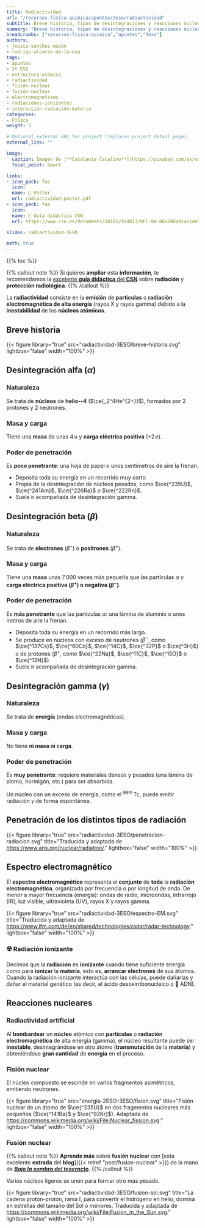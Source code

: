 ```yaml
---
title: Radiactividad
url: "/recursos-fisica-quimica/apuntes/3eso/radiactividad"
subtitle: Breve historia, tipos de desintegraciones y reacciones nucleares
summary: "Breve historia, tipos de desintegraciones y reacciones nucleares."
breadcrumbs: ["recursos-fisica-quimica","apuntes","3eso"]
authors:
- jesica-sanchez-mazon
- rodrigo-alcaraz-de-la-osa
tags:
- apuntes
- 3º ESO
- estructura-atómica
- radiactividad
- fisión-nuclear
- fusión-nuclear
- electromagnetismo
- radiaciones-ionizantes
- interacción-radiación-materia
categories:
- Física
weight: 5

# Optional external URL for project (replaces project detail page).
external_link: ""

image:
  caption: Imagen de [**Catalania Catalino**](https://pixabay.com/es/users/catalania-281545/?utm_source=link-attribution&utm_medium=referral&utm_campaign=image&utm_content=646217) en [Pixabay](https://pixabay.com/es//?utm_source=link-attribution&utm_medium=referral&utm_campaign=image&utm_content=646217)
  focal_point: Smart

links:
- icon_pack: fas
  icon:
  name: 📜 Póster
  url: radiactividad-poster.pdf
- icon_pack: fas
  icon:
  name: 🔗 Guía didáctica CSN
  url: https://www.csn.es/documents/10182/914813/OFC-04-06%20Radiación%20y%20protección%20radiológica%20%28Guía%20didáctica%20para%20Educación%20Secundaria%29

slides: radiactividad-3ESO

math: true
---
```


{{% toc %}}

{{% callout note %}}
Si quieres **ampliar** esta **información**, te recomendamos la [excelente **guía didáctica** del **CSN**](https://www.csn.es/documents/10182/914813/OFC-04-06%20Radiación%20y%20protección%20radiológica%20%28Guía%20didáctica%20para%20Educación%20Secundaria%29) sobre **radiación** y **protección radiológica**.
{{% /callout %}}

La **radiactividad** consiste en la **emisión** de **partículas** o **radiación electromagnética de alta energía** (rayos X y rayos gamma) debido a la **inestabilidad** de los **núcleos atómicos**.

## Breve historia

{{< figure library="true" src="radiactividad-3ESO/breve-historia.svg" lightbox="false" width="100%" >}}

## Desintegración alfa ($\alpha$)

### Naturaleza

Se trata de **núcleos** de **helio--4** ($\ce{_2^4He^{2+}}$), formados por 2 protones y 2 neutrones.

### Masa y carga

Tiene una **masa** de unas 4&thinsp;u y **carga eléctrica positiva** ($+2\,e$).

### Poder de penetración

Es **poco penetrante**: una hoja de papel o unos centímetros de aire la frenan.

- Deposita toda su energía en un recorrido muy corto.
- Propia de la desintegración de núcleos pesados, como $\ce{^235U}$, $\ce{^241Am}$, $\ce{^226Ra}$ o $\ce{^222Rn}$.
- Suele ir acompañada de desintegración gamma.

## Desintegración beta ($\beta$)

### Naturaleza

Se trata de **electrones** ($\beta^-$) o **positrones** ($\beta^+$).

### Masa y carga

Tiene una **masa** unas 7&thinsp;000 veces más pequeña que las partículas $\alpha$ y **carga eléctrica positiva ($\beta^+$) o negativa ($\beta^-$)**.

### Poder de penetración

Es **más penetrante** que las partículas $\alpha$: una lámina de aluminio o unos metros de aire la frenan.

- Deposita toda su energía en un recorrido más largo.
- Se produce en núcleos con exceso de neutrones ($\beta^-$, como $\ce{^137Cs}$, $\ce{^60Co}$, $\ce{^14C}$, $\ce{^32P}$ o $\ce{^3H}$) o de protones ($\beta^+$, como $\ce{^22Na}$, $\ce{^11C}$, $\ce{^15O}$ o $\ce{^13N}$).
- Suele ir acompañada de desintegración gamma.

## Desintegración gamma ($\gamma$)

### Naturaleza

Se trata de **energía** (ondas electromagnéticas).

### Masa y carga

No tiene **ni masa ni carga**.

### Poder de penetración

Es **muy penetrante**: requiere materiales densos y pesados (una lámina de plomo, hormigón, etc.) para ser absorbida.

Un núcleo con un exceso de energía, como el <sup>99m</sup>&thinsp;Tc, puede emitir radiación $\gamma$ de forma espontánea.

## Penetración de los distintos tipos de radiación

{{< figure library="true" src="radiactividad-3ESO/penetracion-radiacion.svg" title="Traducida y adaptada de https://www.ans.org/nuclear/radiation/." lightbox="false" width="100%" >}}

## Espectro electromagnético

El **espectro electromagnético** representa el **conjunto** de **toda** la **radiación electromagnética**, organizada por frecuencia o por longitud de onda. De menor a mayor frecuencia (energía): ondas de radio, microondas, infrarrojo (IR), luz visible, ultravioleta (UV), rayos X y rayos gamma.

{{< figure library="true" src="radiactividad-3ESO/espectro-EM.svg" title="Traducida y adaptada de https://www.ifm.com/de/en/shared/technologies/radar/radar-technology." lightbox="false" width="100%" >}}

### ☢️ Radiación ionizante

Decimos que la **radiación** es **ionizante** cuando tiene suficiente energía como para **ionizar** la **materia**, esto es, **arrancar electrones** de sus átomos. Cuando la radiación ionizante interactúa con las células, puede dañarlas y dañar el material genético (es decir, el ácido desoxirribonucleico o 🧬 ADN).

## Reacciones nucleares

### Radiactividad artificial

Al **bombardear** un **núcleo** atómico con **partículas** o **radiación electromagnética** de alta energía (gamma), el núcleo resultante puede ser **inestable**, desintegrándose en otro átomo (**transmutación** de la **materia**) y obteniéndose **gran cantidad** de **energía** en el proceso.

### Fisión nuclear

El núcleo compuesto se escinde en varios fragmentos asimétricos, emitiendo neutrones.

{{< figure library="true" src="energia-2ESO-3ESO/fision.svg" title="Fisión nuclear de un átomo de $\ce{^235U}$ en dos fragmentos nucleares más pequeños ($\ce{^141Ba}$ y $\ce{^92Kr}$). Adaptada de https://commons.wikimedia.org/wiki/File:Nuclear_fission.svg." lightbox="false" width="100%" >}}

### Fusión nuclear

{{% callout note %}}
**Aprende más** sobre **fusión nuclear** con [esta excelente **extrada** del **blog**]({{< relref "post/fusion-nuclear" >}}) de la mano de [***Bajo la sombra del teseracto***](https://twitter.com/BTeseracto).
{{% /callout %}}

Varios núcleos ligeros se unen para formar otro más pesado.

{{< figure library="true" src="radiactividad-3ESO/fusion-sol.svg" title="La cadena protón-protón, rama I, para convertir el hidrógeno en helio, domina en estrellas del tamaño del Sol o menores. Traducida y adaptada de https://commons.wikimedia.org/wiki/File:Fusion_in_the_Sun.svg." lightbox="false" width="100%" >}}